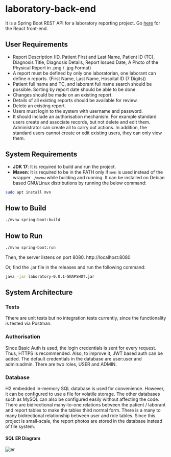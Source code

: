 # laboratory-back-end
It is a Spring Boot REST API for a laboratory reporting project. Go [here](https://github.com/anilmavis/laboratory-front-end/) for the React front-end.
## User Requirements
* Report Description (ID, Patient First and Last Name, Patient ID (TC), Diagnosis Title, Diagnosis Details, Report Issued
Date, A Photo of the Physical Report in .png / .jpg Format)
* A report must be defined by only one laboratorian, one laborant can define n reports. (First Name, Last Name, Hospital ID (7 Digits))
* Patient full name and TC, and laborant full name search should be possible. Sorting by report date should be able to be done.
* Changes should be made on an existing report.
* Details of all existing reports should be available for review.
* Delete an existing report.
* Users must login to the system with username and password.
* It should include an authorisation mechanism. For example standard users create and associate records, but not delete and edit them. Administrator can create all to carry out actions. In addition, the standard users cannot create or edit existing users, they can only view them.
## System Requirements
* **JDK 17**: It is required to build and run the project.
* **Maven**: It is required to be in the PATH only if `mvn` is used instead of the wrapper `./mvnw` while building and running. It can be installed on Debian based GNU/Linux distributions by running the below command:
```sh
sudo apt install mvn
```
## How to Build
```sh
./mvnw spring-boot:build
```
## How to Run
```sh
./mvnw spring-boot:run
```
Then, the server listens on port 8080. http://localhost:8080

Or, find the .jar file in the releases and run the following command:
```sh
java -jar laboratory-0.0.1-SNAPSHOT.jar
```
## System Architecture
### Tests
Tthere are unit tests but no integration tests currently, since the functionality is tested via Postman.
### Authorisation
Since Basic Auth is used, the login credentials is sent for every request. Thus, HTTPS is recommended. Also, to improve it, JWT based auth can be added. The default credentials in the database are user:user and admin:admin. There are two roles, USER and ADMIN.
### Database
H2 embedded in-memory SQL database is used for convenience. However, it can be configured to use a file for volatile storage. The other databases such as MySQL can also be configured easily without affecting the code. There are bidirectional many-to-one relations between the patient / laborant and report tables to make the tables third normal form. There is a many to many bidirectional relationship between user and role tables. Since this project is small-scale, the report photos are stored in the database instead of file system.
#### SQL ER Diagram
![er](https://github.com/anilmavis/laboratory-back-end/assets/77068958/aab25d7e-2a2f-4fd0-a03e-647c67f5693c)
